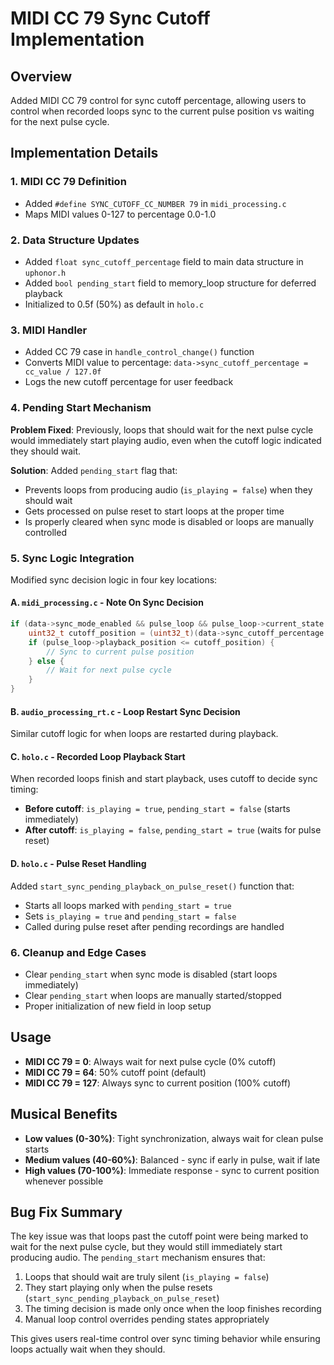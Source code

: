 # MIDI CC 79 Sync Cutoff Implementation

## Overview
Added MIDI CC 79 control for sync cutoff percentage, allowing users to control when recorded loops sync to the current pulse position vs waiting for the next pulse cycle.

## Implementation Details

### 1. MIDI CC 79 Definition
- Added `#define SYNC_CUTOFF_CC_NUMBER 79` in `midi_processing.c`
- Maps MIDI values 0-127 to percentage 0.0-1.0

### 2. Data Structure Updates
- Added `float sync_cutoff_percentage` field to main data structure in `uphonor.h`
- Added `bool pending_start` field to memory_loop structure for deferred playback
- Initialized to 0.5f (50%) as default in `holo.c`

### 3. MIDI Handler
- Added CC 79 case in `handle_control_change()` function
- Converts MIDI value to percentage: `data->sync_cutoff_percentage = cc_value / 127.0f`
- Logs the new cutoff percentage for user feedback

### 4. Pending Start Mechanism
**Problem Fixed**: Previously, loops that should wait for the next pulse cycle would immediately start playing audio, even when the cutoff logic indicated they should wait.

**Solution**: Added `pending_start` flag that:
- Prevents loops from producing audio (`is_playing = false`) when they should wait
- Gets processed on pulse reset to start loops at the proper time
- Is properly cleared when sync mode is disabled or loops are manually controlled

### 5. Sync Logic Integration
Modified sync decision logic in four key locations:

#### A. `midi_processing.c` - Note On Sync Decision
```c
if (data->sync_mode_enabled && pulse_loop && pulse_loop->current_state == MEMORY_LOOP_PLAYING) {
    uint32_t cutoff_position = (uint32_t)(data->sync_cutoff_percentage * pulse_loop->recorded_frames);
    if (pulse_loop->playback_position <= cutoff_position) {
        // Sync to current pulse position
    } else {
        // Wait for next pulse cycle
    }
}
```

#### B. `audio_processing_rt.c` - Loop Restart Sync Decision
Similar cutoff logic for when loops are restarted during playback.

#### C. `holo.c` - Recorded Loop Playback Start
When recorded loops finish and start playback, uses cutoff to decide sync timing:
- **Before cutoff**: `is_playing = true`, `pending_start = false` (starts immediately)
- **After cutoff**: `is_playing = false`, `pending_start = true` (waits for pulse reset)

#### D. `holo.c` - Pulse Reset Handling
Added `start_sync_pending_playback_on_pulse_reset()` function that:
- Starts all loops marked with `pending_start = true`
- Sets `is_playing = true` and `pending_start = false`
- Called during pulse reset after pending recordings are handled

### 6. Cleanup and Edge Cases
- Clear `pending_start` when sync mode is disabled (start loops immediately)
- Clear `pending_start` when loops are manually started/stopped
- Proper initialization of new field in loop setup

## Usage
- **MIDI CC 79 = 0**: Always wait for next pulse cycle (0% cutoff)
- **MIDI CC 79 = 64**: 50% cutoff point (default)
- **MIDI CC 79 = 127**: Always sync to current position (100% cutoff)

## Musical Benefits
- **Low values (0-30%)**: Tight synchronization, always wait for clean pulse starts
- **Medium values (40-60%)**: Balanced - sync if early in pulse, wait if late
- **High values (70-100%)**: Immediate response - sync to current position whenever possible

## Bug Fix Summary
The key issue was that loops past the cutoff point were being marked to wait for the next pulse cycle, but they would still immediately start producing audio. The `pending_start` mechanism ensures that:

1. Loops that should wait are truly silent (`is_playing = false`)
2. They start playing only when the pulse resets (`start_sync_pending_playback_on_pulse_reset`)
3. The timing decision is made only once when the loop finishes recording
4. Manual loop control overrides pending states appropriately

This gives users real-time control over sync timing behavior while ensuring loops actually wait when they should.
